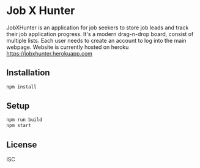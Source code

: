 # Job X Hunter
JobXHunter is an application for job seekers to store job leads and track their job application progress.
It's a modern drag-n-drop board, consist of multiple lists. Each user needs to create an account to log into the main webpage.
Website is currently hosted on heroku https://jobxhunter.herokuapp.com

## Installation
```bash
npm install
```

## Setup
```bash
npm run build
npm start
```

## License
ISC
